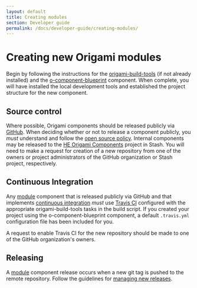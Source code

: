 ```yaml
---
layout: default
title: Creating modules
section: Developer guide
permalink: /docs/developer-guide/creating-modules/
---
```


# Creating new Origami modules

Begin by following the instructions for the [origami-build-tools](https://github.com/Financial-Times/origami-build-tools) (if not already installed) and the [o-component-blueprint](https://github.com/Financial-Times/o-component-blueprint) component. When complete, you will have installed the local development tools and established the project structure for the new component.

## Source control

Where possible, Origami components should be released publicly via [GitHub](https://github.com/pearson-higher-ed). When deciding whether or not to release a component publicly, you _must_ understand and follow the [open source policy](). Internal components may be released to the [HE Origami Components](https://devops-tools.pearson.com/stash/projects/ORC) project in Stash. You will need to make a request for creation of a new repository from one of the owners or project administrators of the GitHub organization or Stash project, respectively.

## Continuous Integration

Any [module](/docs/component-spec/modules/#module-components) component that is released publicly via GitHub and that implements [continuous integration](http://localhost:4000/docs/component-spec/modules/#continuous-integration) _must_ use [Travis CI](https://travis-ci.org) configured with the appropriate origami-build-tools tasks in the build script. If you created your project using the o-component-blueprint component, a default `.travis.yml` configuration file has been included for you.

<aside>
    A request to enable Travis CI for the new repository should be made to one of the GitHub organization's owners.
</aside>

## Releasing

A [module](/docs/component-spec/modules/#module-components) component release occurs when a new git tag is pushed to the remote repository. Follow the guidelines for [managing new releases](/docs/component-spec/modules/#managing-new-releases).
